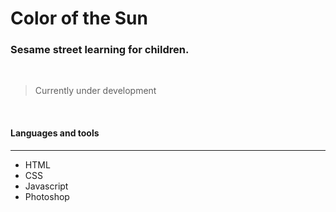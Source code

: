 # Color of the Sun
### Sesame street learning for children.  
<br/>

<!-- ![Insert Image Link Here]() -->

> Currently under development 

<br/>

#### Languages and tools 
---

* HTML
* CSS
* Javascript
* Photoshop

